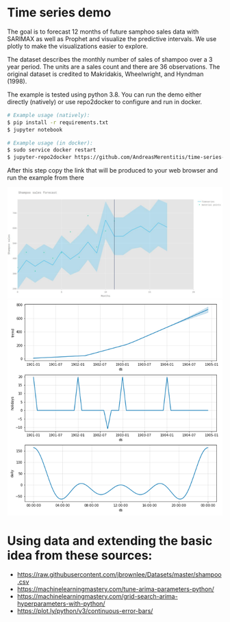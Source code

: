 # Time series demo

The goal is to forecast 12 months of future samphoo sales data with SARIMAX as well as Prophet 
and visualize the predictive intervals. We use plotly to make the visualizations easier to explore. 

The dataset describes the monthly number of sales of shampoo over a 3 year period.
The units are a sales count and there are 36 observations. The original dataset is credited 
to Makridakis, Wheelwright, and Hyndman (1998). 

The example is tested using python 3.8. You can run the demo either directly (natively) or use 
repo2docker to configure and run in docker.

```bash
# Example usage (natively): 
$ pip install -r requirements.txt
$ jupyter notebook 
```

```bash
# Example usage (in docker): 
$ sudo service docker restart
$ jupyter-repo2docker https://github.com/AndreasMerentitis/time-series-demo
```
After this step copy the link that will be produced to your web browser and run the example from there


![relative path 1](/Shampoo_sales_SARIMAX.jpeg?raw=true "Shampoo_sales_SARIMAX.jpeg")
![relative path 1](/Sahmpoo_sales_components_Prophet.png?raw=true "Sahmpoo_sales_components_Prophet.png")


# Using data and extending the basic idea from these sources:
* https://raw.githubusercontent.com/jbrownlee/Datasets/master/shampoo.csv
* https://machinelearningmastery.com/tune-arima-parameters-python/
* https://machinelearningmastery.com/grid-search-arima-hyperparameters-with-python/
* https://plot.ly/python/v3/continuous-error-bars/



